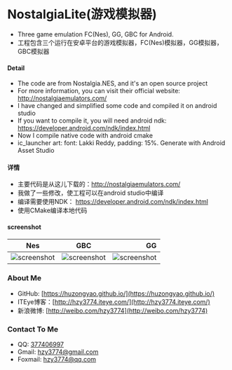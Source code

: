 # NostalgiaLite(游戏模拟器)
* Three game emulation FC(Nes), GG, GBC for Android.
* 工程包含三个运行在安卓平台的游戏模拟器，FC(Nes)模拟器，GG模拟器，GBC模拟器

#### Detail
* The code are from Nostalgia.NES, and it's an open source project
* For more information, you can visit their official website: http://nostalgiaemulators.com/
* I have changed and simplified some code and compiled it on android studio
* If you want to compile it, you will need android ndk: https://developer.android.com/ndk/index.html
* Now I compile native code with android cmake
* ic_launcher art: font: Lakki Reddy, padding: 15%. Generate with Android Asset Studio

#### 详情
* 主要代码是从这儿下载的：http://nostalgiaemulators.com/
* 我做了一些修改，使工程可以在android studio中编译
* 编译需要使用NDK： https://developer.android.com/ndk/index.html
* 使用CMake编译本地代码

#### screenshot
| Nes        	| GBC           | GG  	|
| ------------- |:-------------:| -----:|
| ![screenshot](https://github.com/huzongyao/NostalgiaLite/blob/master/misc/screen-nes.gif?raw=true)| ![screenshot](https://github.com/huzongyao/NostalgiaLite/blob/master/misc/screen-gbc.gif?raw=true)| ![screenshot](https://github.com/huzongyao/NostalgiaLite/blob/master/misc/screen-gg.gif?raw=true) |

### About Me
 * GitHub: [https://huzongyao.github.io/](https://huzongyao.github.io/)
 * ITEye博客：[http://hzy3774.iteye.com/](http://hzy3774.iteye.com/)
 * 新浪微博: [http://weibo.com/hzy3774](http://weibo.com/hzy3774)

### Contact To Me
 * QQ: [377406997](http://wpa.qq.com/msgrd?v=3&uin=377406997&site=qq&menu=yes)
 * Gmail: [hzy3774@gmail.com](mailto:hzy3774@gmail.com)
 * Foxmail: [hzy3774@qq.com](mailto:hzy3774@qq.com)
